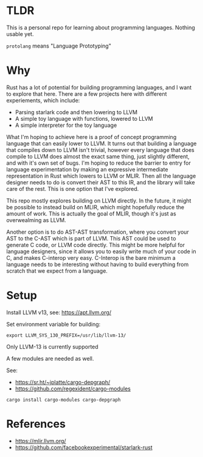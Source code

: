 # TLDR

This is a personal repo for learning about programming languages.  Nothing usable yet.

`protolang` means "Language Prototyping"

# Why

Rust has a lot of potential for building programming languages, and I want to explore that here.  There are a few projects here with different experiements, which include:

- Parsing starlark code and then lowering to LLVM
- A simple toy language with functions, lowered to LLVM
- A simple interpreter for the toy language

What I'm hoping to achieve here is a proof of concept programming language that can easily lower to LLVM.  It turns out that building a language that compiles down to LLVM isn't trivial, however every language that does compile to LLVM does almost the exact same thing, just slightly different, and with it's own set of bugs.  I'm hoping to reduce the barrier to entry for language experimentation by making an expressive intermediate representation in Rust which lowers to LLVM or MLIR.  Then all the language designer needs to do is convert their AST to this IR, and the library will take care of the rest.  This is one option that I've explored.

This repo mostly explores building on LLVM directly.  In the future, it might be possible to instead build on MLIR, which might hopefully reduce the amount of work.  This is actually the goal of MLIR, though it's just as overwealming as LLVM.

Another option is to do AST-AST transformation, where you convert your AST to the C-AST which is part of LLVM.  This AST could be used to generate C code, or LLVM code directly.  This might be more helpful for language designers, since it allows you to easily write much of your code in C, and makes C-interop very easy.  C-Interop is the bare minimum a language needs to be interesting without having to build everything from scratch that we expect from a language.

# Setup

Install LLVM v13, see: https://apt.llvm.org/

Set environment variable for building:

```
export LLVM_SYS_130_PREFIX=/usr/lib/llvm-13/
```

Only LLVM-13 is currently supported

A few modules are needed as well.

See:
- https://sr.ht/~jplatte/cargo-depgraph/
- https://github.com/regexident/cargo-modules

```
cargo install cargo-modules cargo-depgraph
```

# References

- https://mlir.llvm.org/
- https://github.com/facebookexperimental/starlark-rust

